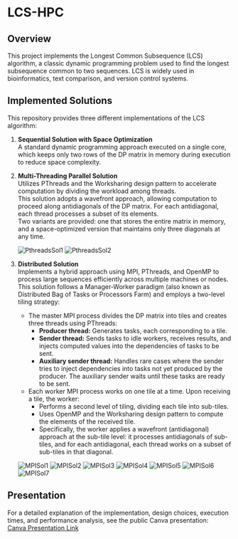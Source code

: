 # LCS-HPC

## Overview

This project implements the Longest Common Subsequence (LCS) algorithm, a classic dynamic programming problem used to find the longest subsequence common to two sequences. LCS is widely used in bioinformatics, text comparison, and version control systems.

## Implemented Solutions

This repository provides three different implementations of the LCS algorithm:

1. **Sequential Solution with Space Optimization**  
   A standard dynamic programming approach executed on a single core, which keeps only two rows of the DP matrix in memory during execution to reduce space complexity.

2. **Multi-Threading Parallel Solution**  
   Utilizes PThreads and the Worksharing design pattern to accelerate computation by dividing the workload among threads.  
   This solution adopts a wavefront approach, allowing computation to proceed along antidiagonals of the DP matrix. For each antidiagonal, each thread processes a subset of its elements.  
   Two variants are provided: one that stores the entire matrix in memory, and a space-optimized version that maintains only three diagonals at any time.

   ![PthreadsSol1](https://github.com/user-attachments/assets/fa035a46-5dac-4e48-a437-5ac0e7d4e5ff)
   ![PthreadsSol2](https://github.com/user-attachments/assets/94ff4fd9-fc58-4b2c-a9ef-4c448454fed1)
   

4. **Distributed Solution**  
   Implements a hybrid approach using MPI, PThreads, and OpenMP to process large sequences efficiently across multiple machines or nodes.  
   This solution follows a Manager-Worker paradigm (also known as Distributed Bag of Tasks or Processors Farm) and employs a two-level tiling strategy:
   - The master MPI process divides the DP matrix into tiles and creates three threads using PThreads:
     * **Producer thread:** Generates tasks, each corresponding to a tile.
     * **Sender thread:** Sends tasks to idle workers, receives results, and injects computed values into the dependencies of tasks to be sent.
     * **Auxiliary sender thread:** Handles rare cases where the sender tries to inject dependencies into tasks not yet produced by the producer. The auxiliary sender waits until these tasks are ready to be sent.
   - Each worker MPI process works on one tile at a time. Upon receiving a tile, the worker:
     * Performs a second level of tiling, dividing each tile into sub-tiles.
     * Uses OpenMP and the Worksharing design pattern to compute the elements of the received tile.
     * Specifically, the worker applies a wavefront (antidiagonal) approach at the sub-tile level: it processes antidiagonals of sub-tiles, and for each antidiagonal, each thread works on a subset of sub-tiles in that diagonal.

   ![MPISol1](https://github.com/user-attachments/assets/e617f0d2-0ad2-485a-95eb-ac72a7e2732e)
   ![MPISol2](https://github.com/user-attachments/assets/d1340312-eac2-45b7-98fe-2a9fe0ee838c)
   ![MPISol3](https://github.com/user-attachments/assets/63d142fa-9dc4-45ad-92d3-5dbdd4280b92)
   ![MPISol4](https://github.com/user-attachments/assets/f1ba3851-e193-4ba3-a810-0b04c1a6ddc5)
   ![MPISol5](https://github.com/user-attachments/assets/7260ba36-d76a-463d-b5e0-f877afe3815d)
   ![MPISol6](https://github.com/user-attachments/assets/e9ddea27-0100-4c75-a8e1-4365b0bf0bdf)
   ![MPISol7](https://github.com/user-attachments/assets/6fca57b8-97cd-442e-8413-9603512ba50b)
   

## Presentation

For a detailed explanation of the implementation, design choices, execution times, and performance analysis, see the public Canva presentation:  
[Canva Presentation Link](https://www.canva.com/design/DAGjrn1ybhU/EdsVYw9A2izzAkTIfvtmFg/view?utm_content=DAGjrn1ybhU&utm_campaign=designshare&utm_medium=link2&utm_source=uniquelinks&utlId=hf0942c3e2a)
